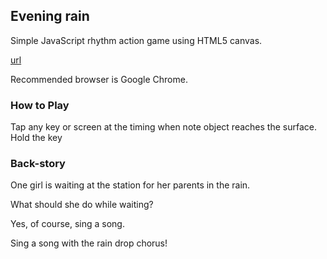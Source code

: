 ## Evening rain
Simple JavaScript rhythm action game using HTML5 canvas.

[url](http://pentamania.github.io/simple-otoge/game)

Recommended browser is Google Chrome.

### How to Play
Tap any key or screen at the timing when note object reaches the surface.
Hold the key

### Back-story
One girl is waiting at the station for her parents in the rain.

What should she do while waiting?

Yes, of course, sing a song.

Sing a song with the rain drop chorus!
